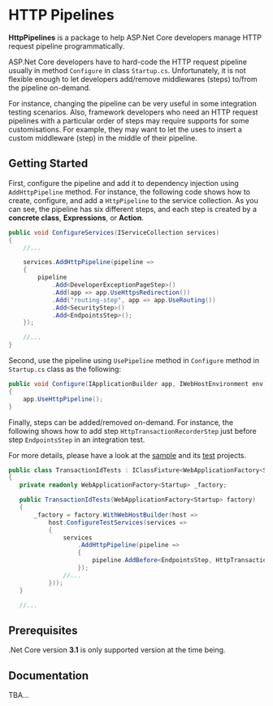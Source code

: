 # HTTP Pipelines

**HttpPipelines** is a package to help ASP.Net Core developers manage HTTP request pipeline programmatically.

ASP.Net Core developers have to hard-code the HTTP request pipeline usually in method `Configure` in class `Startup.cs`.
Unfortunately, it is not flexible enough to let developers add/remove middlewares (steps) to/from the pipeline on-demand.

For instance, changing the pipeline can be very useful in some integration testing scenarios.
Also,  framework developers who need an HTTP request pipelines with a particular order of steps may require supports for some customisations. For example, they may want to let the uses to insert a custom middleware (step) in the middle of their pipeline.

## Getting Started
First, configure the pipeline and add it to dependency injection using `AddHttpPipeline` method.
For instance, the following code shows how to create, configure, and add a `HttpPipeline` to the service collection.
As you can see, the pipeline has six different steps, and each step is created by a **concrete class**, **Expressions**, or **Action**.


```c#
public void ConfigureServices(IServiceCollection services)
{
    //...

    services.AddHttpPipeline(pipeline =>
    {
        pipeline
            .Add<DeveloperExceptionPageStep>()
            .Add(app => app.UseHttpsRedirection())
            .Add("routing-step", app => app.UseRouting())
            .Add<SecurityStep>()
            .Add<EndpointsStep>();
    });

    //...
}
```


Second, use the pipeline using `UsePipeline` method in `Configure` method in `Startup.cs` class as the following:

```c#
public void Configure(IApplicationBuilder app, IWebHostEnvironment env)
{
    app.UseHttpPipeline();
}
```

Finally, steps can be added/removed on-demand. For instance, the following shows how to add step `HttpTransactionRecorderStep`
just before step `EndpointsStep` in an integration test.

For more details, please have a look at the [sample](https://github.com/ali-tayebi/http-pipelines/blob/master/sample/HttpPipelines.WebApi.Sample/Startup.cs)
 and its [test](https://github.com/ali-tayebi/http-pipelines/blob/master/sample/HttpPipelines.WebApi.Sample.Tests/TransactionIdTests.cs) projects.

```c#
public class TransactionIdTests : IClassFixture<WebApplicationFactory<Startup>>
{
   private readonly WebApplicationFactory<Startup> _factory;

   public TransactionIdTests(WebApplicationFactory<Startup> factory)
   {
       _factory = factory.WithWebHostBuilder(host =>
           host.ConfigureTestServices(services =>
           {
               services
                   .AddHttpPipeline(pipeline =>
                   {
                       pipeline.AddBefore<EndpointsStep, HttpTransactionRecorderStep>();
                   });
               //...
           }));
   }

   //...
```
## Prerequisites
.Net Core version **3.1** is only supported version at the time being.


## Documentation
TBA...
